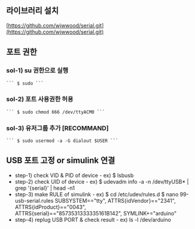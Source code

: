 
## 라이브러리 설치
[https://github.com/wjwwood/serial.git](https://github.com/wjwwood/serial.git)

## 포트 권한
### sol-1) su 권한으로 실행
    ``` $ sudo ```
### sol-2) 포트 사용권한 허용
    ``` $ sudo chmod 666 /dev/ttyACM0 ``` 
### sol-3) 유저그룹 추가 [RECOMMAND]
    ``` $ sudo usermod -a -G dialout $USER ``` 



## USB 포트 고정 or simulink 연결
 * step-1) check VID & PID of device
         - ex) $ lsbusb
 * step-2) check UID of device
         - ex) $ udevadm info -a -n /dev/ttyUSB* | grep '{serial}' | head -n1
 * step-3) make RULE of simulink
         - ex) $ cd /etc/udev/rules.d
               $ nano 99-usb-serial.rules
                 SUBSYSTEM=="tty", ATTRS{idVendor}=="2341", ATTRS{idProduct}=="0043", ATTRS{serial}=="8573531333335161B142", SYMLINK+="arduino"
 * step-4) replug USB PORT & check result
         - ex) ls -l /dev/arduino
